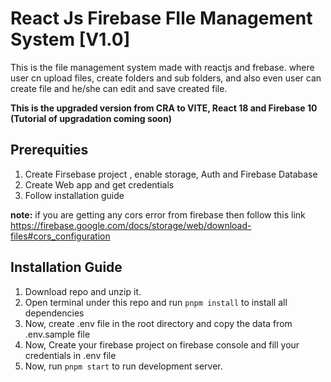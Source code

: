 # React Js Firebase FIle Management System [V1.0] 

This is the file management system made with reactjs and frebase. where user cn upload files, create folders and sub folders, and also even user can create file and he/she can edit and save created file.

**This is the upgraded version from CRA to VITE, React 18 and Firebase 10 (Tutorial of upgradation coming soon)**



## Prerequities
1. Create Firsebase project , enable storage, Auth and Firebase Database
2. Create Web app and get credentials
3. Follow installation guide

**note:** if you are getting any cors error from firebase then follow this link https://firebase.google.com/docs/storage/web/download-files#cors_configuration


## Installation Guide

1. Download repo and unzip it.
2. Open terminal under this repo and run `pnpm install` to install all dependencies
3. Now, create .env file in the root directory and copy the data from .env.sample file
4. Now, Create your firebase project on firebase console and fill your credentials in .env file
5. Now, run `pnpm start` to run development server.

